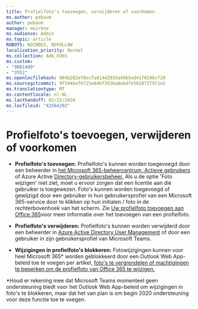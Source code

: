```yaml
---
title: Profielfoto's toevoegen, verwijderen of voorkomen
ms.author: pebaum
author: pebaum
manager: mnirkhe
ms.audience: Admin
ms.topic: article
ROBOTS: NOINDEX, NOFOLLOW
localization_priority: Normal
ms.collection: Adm_O365
ms.custom:
- "9001499"
- "3552"
ms.openlocfilehash: 904b282ef8ecfa8144203da49b5ed41f824bcf20
ms.sourcegitcommit: 9f594bef6725e846f343ba8eb4fe5620727971e5
ms.translationtype: MT
ms.contentlocale: nl-NL
ms.lasthandoff: 02/22/2020
ms.locfileid: "42564292"
---
```

# <a name="add-remove-or-prevent-users-from-changing-profile-photos"></a>Profielfoto's toevoegen, verwijderen of voorkomen

- **Profielfoto's toevoegen:** Profielfoto's kunnen worden toegevoegd door een beheerder in [het Microsoft 365-beheercentrum, Actieve gebruikers](https://admin.microsoft.com/Adminportal/Home?source=applauncher#/users) of Azure Active [Directory-gebruikersbeheer.](https://portal.azure.com/#blade/Microsoft_AAD_IAM/UsersManagementMenuBlade/AllUsers)  Als u de optie 'Foto wijzigen' niet ziet, moet u ervoor zorgen dat een licentie aan die gebruiker is toegewezen. Foto's kunnen worden toegevoegd of gewijzigd door een gebruiker in hun gebruikersprofiel van een Microsoft 365-service door te klikken op hun initialen / foto in de rechterbovenhoek van het scherm. Zie [Uw profielfoto toevoegen aan Office 365](https://support.office.com/article/add-your-profile-photo-to-office-365-2eaf93fd-b3f1-43b9-9cdc-bdcd548435b7)voor meer informatie over het toevoegen van een profielfoto.

- **Profielfoto's verwijderen:** Profielfoto's kunnen worden verwijderd door een beheerder in [Azure Active Directory User Management](https://portal.azure.com/#blade/Microsoft_AAD_IAM/UsersManagementMenuBlade/AllUsers) of door een gebruiker in zijn gebruikersprofiel van Microsoft Teams.

- **Wijzigingen in profielfoto's blokkeren:** Fotowijzigingen kunnen voor heel Microsoft 365* worden geblokkeerd door een Outlook Web App-beleid toe te voegen per artikel, [foto's te vergrendelen of machtigingen te beperken om de profielfoto van Office 365 te wijzigen.](https://answers.microsoft.com/en-us/msoffice/forum/msoffice_o365admin-mso_manage/locking-photos-or-restricting-permissions-to/1d19ae4f-de5d-4c3d-a0ad-4b8b8ac32e3d)

*Houd er rekening mee dat Microsoft Teams momenteel geen ondersteuning biedt voor het Outlook Web App-beleid om wijzigingen in foto's te blokkeren, maar dat het van plan is om begin 2020 ondersteuning voor deze functie toe te voegen.
